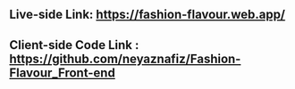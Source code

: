 
## Live-side Link: https://fashion-flavour.web.app/

## Client-side Code Link : https://github.com/neyaznafiz/Fashion-Flavour_Front-end
